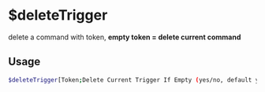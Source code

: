 # $deleteTrigger

delete a command with token, **empty token = delete current command**

## Usage

```bash
$deleteTrigger[Token;Delete Current Trigger If Empty (yes/no, default yes)]
```

